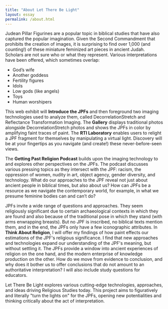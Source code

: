 ```yaml
---
title: "About Let There Be Light"
layout: essay
permalink: /about.html
---
```


Judean Pillar Figurines are a popular topic in biblical studies that have also captured the popular imagination. Given the Second Commandment that prohibits the creation of images, it is surprising to find over 1,000 (and counting!) of these miniature feminized art pieces in ancient Judah. Scholars are not sure who or what they represent. Various interpretations have been offered, which sometimes overlap:

- God’s wife
- Another goddess
- Fertility figures
- Idols
- Low gods (like angels)
- Toys
- Human worshipers 

This web exhibit will **Introduce the JPFs** and then foreground two imaging technologies used to analyze them, called DecorrelationStretch and Reflectance Transformation Imaging. The **Gallery** displays traditional photos alongside DecorrelationStretch photos and shows the JPFs in color by amplifying faint traces of paint. The **RTI Laboratory** enables users to relight a JPF fragment for themselves by manipulating a virtual light. Discovery will be at your fingertips as you navigate (and create!) these never-before-seen views.

The **Getting Past Religion Podcast** builds upon the imaging technology to and explores other perspectives on the JPFs. The podcast discusses various pressing topics as they intersect with the JPF: racism, the oppression of women, nudity in art, object agency, gender diversity, and technology. What do our approaches to the JPF reveal not just about ancient people in biblical times, but also about us? How can JPFs be a resource as we navigate the contemporary world, for example, in what we presume feminine bodies can and can’t do?

JPFs invite a wide range of questions and approaches. They seem religiously significant due to certain archaeological contexts in which they are found and also because of the traditional pose in which they stand (with arms enwrapping breasts). But no JPF is inscribed, no biblical texts mention them, and in the end, the JPFs only have a few iconographic attributes. In **Think About Religion**, I will offer my findings of how paint effects our estimations of the JPF's religious significance. I find that new approaches and technologies expand our understanding of the JPF's meaning, but without settling it. The JPFs provide a window into ancient experiences of religion on the one hand, and the modern enterprise of knowledge production on the other. How do we move from evidence to conclusion, and why does it bother us to offer conclusions that do not amount to an authoritative interpretation? I will also include study questions for educators.

Let There Be Light explores various cutting-edge technologies, approaches, and ideas driving Religious Studies today. This project aims to figuratively and literally "turn the lights on" for the JPFs, opening new potentialities and thinking critically about the act of interpretation. 